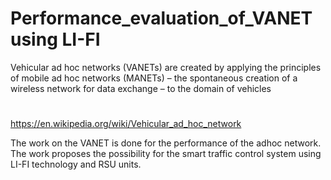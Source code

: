 # Performance_evaluation_of_VANET using LI-FI

Vehicular ad hoc networks (VANETs) are created by applying the principles of mobile ad hoc networks (MANETs) – the spontaneous creation of a wireless network for data exchange – to the domain of vehicles
#
https://en.wikipedia.org/wiki/Vehicular_ad_hoc_network

The work on the VANET is done for the performance of the adhoc network. The work proposes the possibility for the smart traffic control system using LI-FI technology and RSU units.

